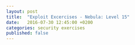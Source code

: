 ```yaml
---
layout: post
title:  "Exploit Excercises - Nebula: Level 15"
date:   2016-07-30 12:45:00 +0200
categories: security exercises
published: false
---
```




